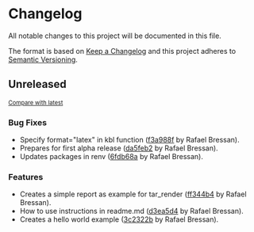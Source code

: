 # Changelog
All notable changes to this project will be documented in this file.

The format is based on [Keep a Changelog](http://keepachangelog.com/en/1.0.0/)
and this project adheres to [Semantic Versioning](http://semver.org/spec/v2.0.0.html).

## Unreleased

<small>[Compare with latest](https://github.com/rfbressan/my_project/compare/25e2bd399dfe6bab765ca00bdd7f96f024bce7eb...HEAD)</small>

### Bug Fixes
- Specify format="latex" in kbl function ([f3a988f](https://github.com/rfbressan/my_project/commit/f3a988ffea0e0433226851301b9bac4f0d8a1002) by Rafael Bressan).
- Prepares for first alpha release ([da5feb2](https://github.com/rfbressan/my_project/commit/da5feb226fad5c9f91ecc27db576b5b1ea013a6a) by Rafael Bressan).
- Updates packages in renv ([6fdb68a](https://github.com/rfbressan/my_project/commit/6fdb68ae1da212533db40ae824f17ef138967ae6) by Rafael Bressan).

### Features
- Creates a simple report as example for tar_render ([ff344b4](https://github.com/rfbressan/my_project/commit/ff344b4b87758138304db6ee0335ddbfbebad1f8) by Rafael Bressan).
- How to use instructions in readme.md ([d3ea5d4](https://github.com/rfbressan/my_project/commit/d3ea5d4f7d72dc8e2b3b352e3fe7ee3ded533c73) by Rafael Bressan).
- Creates a hello world example ([3c2322b](https://github.com/rfbressan/my_project/commit/3c2322b38c09102e9174ca3cb316fd54008bed41) by Rafael Bressan).


